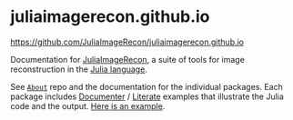 # juliaimagerecon.github.io

https://github.com/JuliaImageRecon/juliaimagerecon.github.io

Documentation for
[JuliaImageRecon](https://github.com/JuliaImageRecon),
a suite of tools for image reconstruction
in the
[Julia language](https://julialang.org).

See
[``About``](https://github.com/JuliaImageRecon/About)
repo
and the documentation
for the individual packages.
Each package includes
[Documenter](https://github.com/JuliaDocs/Documenter.jl)
/
[Literate](https://github.com/fredrikekre/Literate.jl)
examples
that illustrate the Julia code and the output.
[Here is an example](https://juliaimagerecon.github.io/ImagePhantoms.jl/stable/generated/examples/07-shepp/).
